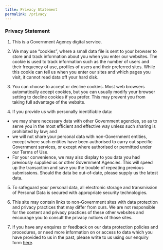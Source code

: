 ```yaml
---
title: Privacy Statement
permalink: /privacy
---
```

### **Privacy Statement**

1. This is a Government Agency digital service.

2. We may use “cookies”, where a small data file is sent to your browser to store and track information about you when you enter our websites. The cookie is used to track information such as the number of users and their frequency of use, profiles of users and their preferred sites. While this cookie can tell us when you enter our sites and which pages you visit, it cannot read data off your hard disk.

3. You can choose to accept or decline cookies. Most web browsers automatically accept cookies, but you can usually modify your browser setting to decline cookies if you prefer. This may prevent you from taking full advantage of the website.

4. If you provide us with personally identifiable data:
- we may share necessary data with other Government agencies, so as to serve you in the most efficient and effective way unless such sharing is prohibited by law; and
- we will not share your personal data with non-Government entities, except where such entities have been authorised to carry out specific Government services, or except where authorised or permitted under our Terms of Use.
- For your convenience, we may also display to you data you had previously supplied us or other Government Agencies. This will speed up the transaction and save you the trouble of repeating previous submissions. Should the data be out-of-date, please supply us the latest data.

5. To safeguard your personal data, all electronic storage and transmission of Personal Data is secured with appropriate security technologies.

6. This site may contain links to non-Government sites with data protection and privacy practices that may differ from ours. We are not responsible for the content and privacy practices of these other websites and encourage you to consult the privacy notices of those sites.

7. If you have any enquires or feedback on our data protection policies and procedures, or need more information on or access to data which you have provided to us in the past, please write to us using our enquiry form <a href="https://go.gov.sg/sto-enquiry">here</a>.
